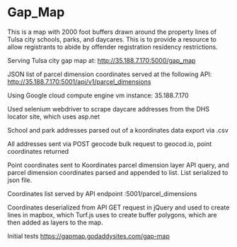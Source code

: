 # Gap_Map

This is a map with 2000 foot buffers drawn around the property lines of Tulsa city schools, parks, and daycares. This is to provide a resource to allow registrants to abide by offender registration residency restrictions.

Serving Tulsa city gap map at:
http://35.188.7.170:5000/gap_map

JSON list of parcel dimension coordinates served at the following API:
http://35.188.7.170:5001/api/v1/parcel_dimensions

Using Google cloud compute engine vm instance:
35.188.7.170

Used selenium webdriver to scrape daycare addresses from the DHS locator site, which uses asp.net

School and park addresses parsed out of a koordinates data export via .csv

All addresses sent via POST geocode bulk request to geocod.io, point coordinates returned

Point coordinates sent to Koordinates parcel dimension layer API query, and parcel dimension coordinates parsed and appended to list. List serialized to json file. 

Coordinates list served by API endpoint :5001/parcel_dimensions 

Coordinates deserialized from API GET request in jQuery and used to create lines in mapbox, which Turf.js uses to create buffer polygons, which are then added as layers to the map.


 
Initial tests
https://gapmap.godaddysites.com/gap-map

